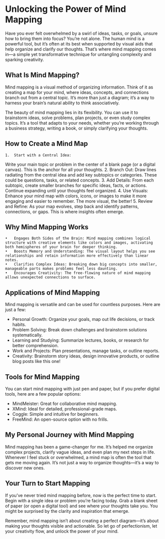 # Unlocking the Power of Mind Mapping

Have you ever felt overwhelmed by a swirl of ideas, tasks, or goals, unsure how to bring them into focus? You’re not alone. The human mind is a powerful tool, but it’s often at its best when supported by visual aids that help organize and clarify our thoughts. That’s where mind mapping comes in—a simple yet transformative technique for untangling complexity and sparking creativity.

## What Is Mind Mapping?

Mind mapping is a visual method of organizing information. Think of it as creating a map for your mind, where ideas, concepts, and connections branch out from a central topic. It’s more than just a diagram; it’s a way to harness your brain’s natural ability to think associatively.

The beauty of mind mapping lies in its flexibility. You can use it to brainstorm ideas, solve problems, plan projects, or even study complex topics. It’s a tool that adapts to your needs, whether you’re working through a business strategy, writing a book, or simply clarifying your thoughts.

## How to Create a Mind Map

	1.	Start with a Central Idea:
Write your main topic or problem in the center of a blank page (or a digital canvas). This is the anchor for all your thoughts.
	2.	Branch Out:
Draw lines radiating from the central idea and add key subtopics or categories. These could be questions, tasks, or related concepts.
	3.	Add Details:
From each subtopic, create smaller branches for specific ideas, facts, or actions. Continue expanding until your thoughts feel organized.
	4.	Use Visuals:
Enhance your mind map with colors, icons, or images to make it more engaging and easier to remember. The more visual, the better!
	5.	Review and Refine:
As your map evolves, step back and identify patterns, connections, or gaps. This is where insights often emerge.

## Why Mind Mapping Works

	•	Engages Both Sides of the Brain: Mind mapping combines logical structure with creative elements like colors and images, activating both hemispheres of your brain for deeper thinking.
	•	Boosts Memory and Understanding: The visual layout helps you see relationships and retain information more effectively than linear notes.
	•	Clarifies Complex Ideas: Breaking down big concepts into smaller, manageable parts makes problems feel less daunting.
	•	Encourages Creativity: The free-flowing nature of mind mapping allows unexpected connections to surface.

## Applications of Mind Mapping

Mind mapping is versatile and can be used for countless purposes. Here are just a few:
- Personal Growth: Organize your goals, map out life decisions, or track habits.
- Problem Solving: Break down challenges and brainstorm solutions systematically.
- Learning and Studying: Summarize lectures, books, or research for better comprehension.
- Work and Projects: Plan presentations, manage tasks, or outline reports.
- Creativity: Brainstorm story ideas, design innovative products, or outline blog posts like this one!

## Tools for Mind Mapping

You can start mind mapping with just pen and paper, but if you prefer digital tools, here are a few popular options:
- MindMeister: Great for collaborative mind mapping.
- XMind: Ideal for detailed, professional-grade maps.
- Coggle: Simple and intuitive for beginners.
- FreeMind: An open-source option with no frills.

## My Personal Journey with Mind Mapping

Mind mapping has been a game-changer for me. It’s helped me organize complex projects, clarify vague ideas, and even plan my next steps in life. Whenever I feel stuck or overwhelmed, a mind map is often the tool that gets me moving again. It’s not just a way to organize thoughts—it’s a way to discover new ones.

## Your Turn to Start Mapping

If you’ve never tried mind mapping before, now is the perfect time to start. Begin with a single idea or problem you’re facing today. Grab a blank sheet of paper (or open a digital tool) and see where your thoughts take you. You might be surprised by the clarity and inspiration that emerge.

Remember, mind mapping isn’t about creating a perfect diagram—it’s about making your thoughts visible and actionable. So let go of perfectionism, let your creativity flow, and unlock the power of your mind.

